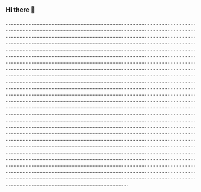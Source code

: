 ### Hi there 👋

............................................................................................................................................................................................................................................................................................................................................................................................................................................................................................................................................................................................................................................................................................................................................................................................................................................................................................................................................................................................................................................................................................................................................................................................................................................................................................................................................................................................................................................................................................................................................................................................................................................................................................................................................................................................................................................................................................................................................................................................................................................................................................................................................................................................................................................................................................................................................................................................................................................................................................................................................................................................................................................................................................................................................................................................................................................................................................................................................................................................................................................................................................................................................................................................................................................................................................................